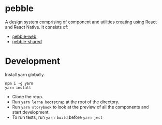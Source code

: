 # pebble

A design system comprising of component and utilities creating using React and React Native.
It consists of:

- [pebble-web](./packages/pebble-web)
- [pebble-shared](./packages/pebble-shared)

# Development

Install yarn globally.

```$xslt
npm i -g yarn
yarn install
```

- Clone the repo.
- Run `yarn lerna bootstrap` at the root of the directory.
- Run `yarn storybook` to look at the preview of all the components and start development.
- To run tests, run `yarn build` before `yarn jest`
